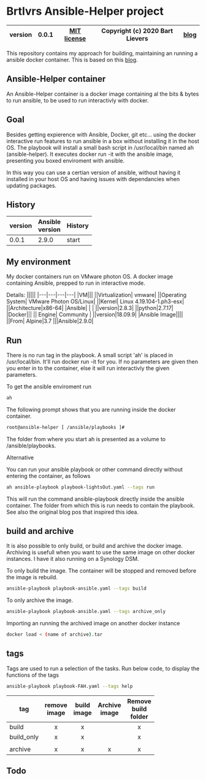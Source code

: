 # Brtlvrs Ansible-Helper project

|version| 0.0.1 | [MIT license](LICENSE)|Copyright (c) 2020 Bart Lievers|[blog](https://vblog.bartlievers.nl)|
|---|---|---|---|---|

This repository contains my approach for building, maintaining an running a ansible docker container.
This is based on this [blog](https://ruleoftech.com/2017/dockerizing-all-the-things-running-ansible-inside-docker-container).

## Ansible-Helper container

An Ansible-Helper container is a docker image containing al the bits & bytes to run ansible, to be used to run interactivly with docker.

## Goal

Besides getting expierence with Ansible, Docker, git etc...  using the docker interactive run features to run ansible in a box without installing it in the host OS.
The playbook will install a small bash script in /usr/local/bin named ah (ansible-helper). It executes docker run -it with the ansible image, presenting you boxed enviroment with ansible.

In this way you can use a certian version of ansible, without having it installed in your host OS and having issues with dependancies when updating packages.

## History

|version|Ansible<br>version|History|
|---|---|---|
|0.0.1|2.9.0|start

## My environment

My docker containers run on VMware photon OS.
A docker image containing Ansible, prepped to run in interactive mode.

Details:
|||||
|---|---|---|---|
|VM|||
||Virtualization| vmware|
||Operating System| VMware Photon OS/Linux| 
||Kernel| Linux 4.19.104-1.ph3-esx|
||Architecture|x86-64|
|Ansible| | |
||version|2.8.3|
||python|2.7.17|
|Docker|||
|| Engine| Community |
||version|18.09.9|
|Ansible Image||||
||From| Alpine|3.7
|||Ansible|2.9.0|

## Run

There is no run tag in the playbook.
A small script 'ah' is placed in /usr/local/bin.
It'll run docker run -it for you. If no parameters are given then you enter in to the container, else it will run interactivly the given parameters.

To get the ansible enviroment run

```bash
ah
```

The following prompt shows that you are running inside the docker container.

```bash
root@ansible-helper [ /ansible/playbooks ]#
```

The folder from where you start ah is presented as a volume to /ansible/playbooks.

Alternative

You can run your ansible playbook or other command directly without entering the container, as follows

```bash
ah ansible-playbook playbook-lightsOut.yaml --tags run
```

This will run the command ansible-playbook directly inside the ansible container. The folder from which this is run needs to contain the playbook.
See also the original blog pos that inspired this idea.

## build and archive

It is also possible to only build, or build and archive the docker image.
Archiving is usefull when you want to use the same image on other docker instances.
I have it also running on a Synology DSM.

To only build the image.
The container will be stopped and removed before the image is rebuild.

```bash
ansible-playbook playbook-ansible.yaml --tags build
```

To only archive the image.

```bash
ansible-playbook playbook-ansible.yaml --tags archive_only
```

Importing an running the archived image on another docker instance

```bash
docker load < (name of archive).tar

```

## tags

Tags are used to run a selection of the tasks.
Run below code, to display the functions of the tags

```bash
ansible-playbook playbook-FAH.yaml --tags help
```

|tag|remove<br>image|build<br>image|Archive<br>image|Remove<br>build<br>folder|
|---|:---:|:---:|:---:|:---:|
|build|x|x||x
|build_only|x|x||x
||
|archive|x|x|x|x

## Todo
